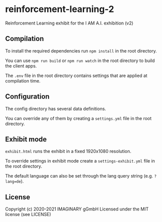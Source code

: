 # reinforcement-learning-2
Reinforcement Learning exhibit for the I AM A.I. exhibition (v2)

## Compilation

To install the required dependencies run `npm install` in the root directory.

You can use `npm run build` or `npm run watch` in the root directory to build the client apps.

The `.env` file in the root directory contains settings that are applied at compilation time.

## Configuration

The config directory has several data definitions.

You can override any of them by creating a `settings.yml` file in the root directory.

## Exhibit mode

`exhibit.html` runs the exhibit in a fixed 1920x1080 resolution.

To override settings in exhibit mode create a `settings-exhibit.yml` file in the root directory.

The default language can also be set through the lang query string (e.g. `?lang=de`).

## License

Copyright (c) 2020-2021 IMAGINARY gGmbH
Licensed under the MIT license (see LICENSE)
